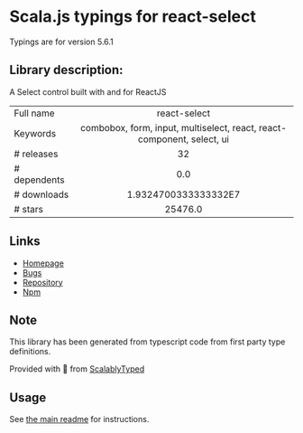 
# Scala.js typings for react-select

Typings are for version 5.6.1

## Library description:
A Select control built with and for ReactJS

|                    |                 |
| ------------------ | :-------------: |
| Full name          | react-select |
| Keywords           | combobox, form, input, multiselect, react, react-component, select, ui |
| # releases         | 32 |
| # dependents       | 0.0 |
| # downloads        | 1.9324700333333332E7 |
| # stars            | 25476.0 |

## Links
- [Homepage](https://github.com/JedWatson/react-select/tree/master#readme)
- [Bugs](https://github.com/JedWatson/react-select/issues)
- [Repository](https://github.com/JedWatson/react-select/tree/master)
- [Npm](https://www.npmjs.com/package/react-select)
    


## Note
This library has been generated from typescript code from first party type definitions.

Provided with :purple_heart: from [ScalablyTyped](https://github.com/oyvindberg/ScalablyTyped)

## Usage
See [the main readme](../../readme.md) for instructions.


